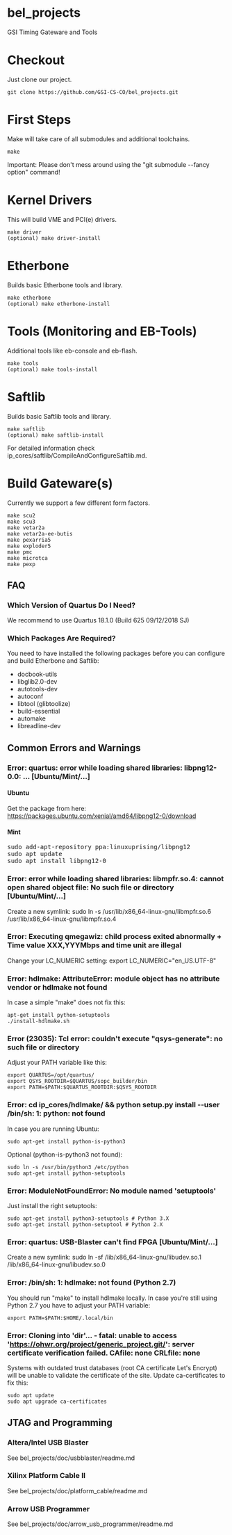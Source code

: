 bel_projects
============
GSI Timing Gateware and Tools

# Checkout
Just clone our project.
```
git clone https://github.com/GSI-CS-CO/bel_projects.git
```

# First Steps
Make will take care of all submodules and additional toolchains.
```
make
```
Important: Please don't mess around using the "git submodule --fancy option" command!

# Kernel Drivers
This will build VME and PCI(e) drivers.
```
make driver
(optional) make driver-install
```

# Etherbone
Builds basic Etherbone tools and library.
```
make etherbone
(optional) make etherbone-install
```

# Tools (Monitoring and EB-Tools)
Additional tools like eb-console and eb-flash.
```
make tools
(optional) make tools-install
```

# Saftlib
Builds basic Saftlib tools and library.
```
make saftlib
(optional) make saftlib-install
```
For detailed information check ip_cores/saftlib/CompileAndConfigureSaftlib.md.

# Build Gateware(s)
Currently we support a few different form factors.
```
make scu2
make scu3
make vetar2a
make vetar2a-ee-butis
make pexarria5
make exploder5
make pmc
make microtca
make pexp
```

## FAQ
### Which Version of Quartus Do I Need?
We recommend to use Quartus 18.1.0 (Build 625 09/12/2018 SJ)

### Which Packages Are Required?
You need to have installed the following packages before you can configure and build Etherbone and Saftlib:
* docbook-utils
* libglib2.0-dev
* autotools-dev
* autoconf
* libtool (glibtoolize)
* build-essential
* automake
* libreadline-dev

## Common Errors and Warnings
### Error: quartus: error while loading shared libraries: libpng12-0.0: ... [Ubuntu/Mint/...]

#### Ubuntu
Get the package from here: https://packages.ubuntu.com/xenial/amd64/libpng12-0/download

#### Mint
<pre>
sudo add-apt-repository ppa:linuxuprising/libpng12
sudo apt update
sudo apt install libpng12-0
</pre>

### Error: error while loading shared libraries: libmpfr.so.4: cannot open shared object file: No such file or directory [Ubuntu/Mint/...]
Create a new symlink: sudo ln -s /usr/lib/x86_64-linux-gnu/libmpfr.so.6 /usr/lib/x86_64-linux-gnu/libmpfr.so.4

### Error: Executing qmegawiz: child process exited abnormally + Time value XXX,YYYMbps and time unit are illegal
Change your LC_NUMERIC setting: export LC_NUMERIC="en_US.UTF-8"

### Error: hdlmake: AttributeError: module object has no attribute vendor or hdlmake not found
In case a simple "make" does not fix this:
```
apt-get install python-setuptools
./install-hdlmake.sh
```

### Error (23035): Tcl error: couldn't execute "qsys-generate": no such file or directory
Adjust your PATH variable like this:
```
export QUARTUS=/opt/quartus/
export QSYS_ROOTDIR=$QUARTUS/sopc_builder/bin
export PATH=$PATH:$QUARTUS_ROOTDIR:$QSYS_ROOTDIR
```

### Error: cd ip_cores/hdlmake/ && python setup.py install --user /bin/sh: 1: python: not found
In case you are running Ubuntu:
```
sudo apt-get install python-is-python3
```

Optional (python-is-python3 not found):
```
sudo ln -s /usr/bin/python3 /etc/python
sudo apt-get install python-setuptools
```

### Error: ModuleNotFoundError: No module named 'setuptools'
Just install the right setuptools:
```
sudo apt-get install python3-setuptools # Python 3.X
sudo apt-get install python-setuptool # Python 2.X
```

### Error: quartus: USB-Blaster can't find FPGA [Ubuntu/Mint/...]
Create a new symlink: sudo ln -sf /lib/x86_64-linux-gnu/libudev.so.1 /lib/x86_64-linux-gnu/libudev.so.0

### Error: /bin/sh: 1: hdlmake: not found (Python 2.7)
You should run "make" to install hdlmake locally. In case you're still using Python 2.7 you have to adjust your PATH variable:
```
export PATH=$PATH:$HOME/.local/bin
```

### Error: Cloning into 'dir'... - fatal: unable to access 'https://ohwr.org/project/generic_project.git/': server certificate verification failed. CAfile: none CRLfile: none
Systems with outdated trust databases (root CA certificate Let's Encrypt) will be unable to validate the certificate of the site. Update ca-certificates to fix this:
```
sudo apt update
sudo apt upgrade ca-certificates
```

## JTAG and Programming
### Altera/Intel USB Blaster

See bel_projects/doc/usbblaster/readme.md

### Xilinx Platform Cable II

See bel_projects/doc/platform_cable/readme.md

### Arrow USB Programmer

See bel_projects/doc/arrow_usb_programmer/readme.md
